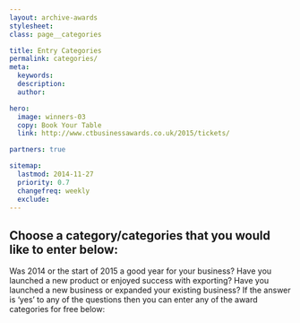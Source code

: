 ```yaml
---
layout: archive-awards
stylesheet:
class: page__categories

title: Entry Categories
permalink: categories/
meta:
  keywords:
  description:
  author:

hero:
  image: winners-03
  copy: Book Your Table
  link: http://www.ctbusinessawards.co.uk/2015/tickets/

partners: true

sitemap:
  lastmod: 2014-11-27
  priority: 0.7
  changefreq: weekly
  exclude:
---
```


## Choose a category/categories that you would like to enter below:

Was 2014 or the start of 2015 a good year for your business? Have you launched a new product or enjoyed success with exporting? Have you launched a new business or expanded your existing business? If the answer is &lsquo;yes&rsquo; to any of the questions then you can enter any of the award categories for free below:
